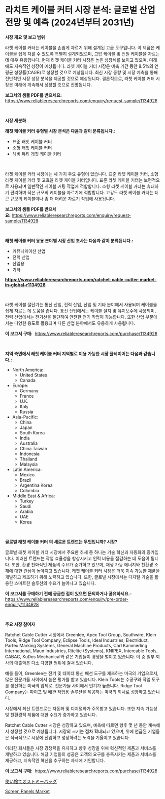 <p><h1>라치트 케이블 커터 시장 분석: 글로벌 산업 전망 및 예측 (2024년부터 2031년)</h1></p><p><strong>시장 개요 및 보고 범위</strong></p>
<p><p>라쳇 케이블 커터는 케이블을 손쉽게 자르기 위해 설계된 고급 도구입니다. 이 제품은 케이블을 쉽게 자를 수 있도록 특별히 설계되었으며, 고압 케이블 및 전원 케이블을 자르는 데 매우 유용합니다. 현재 라쳇 케이블 커터 시장은 높은 성장세를 보이고 있으며, 미래에도 지속적인 성장이 예상됩니다. 라쳇 케이블 커터 시장은 예측 기간 동안 8.5%의 연평균 성장률(CAGR)로 성장할 것으로 예상됩니다. 최신 시장 동향 및 시장 예측을 통해 전반적인 시장 성장 분석을 제공할 것으로 예상됩니다. 결론적으로, 라쳇 케이블 커터 시장은 미래에 계속해서 성장할 것으로 전망됩니다.</p></p>
<p><strong>보고서의 샘플 PDF를 받으세요:</strong> <a href="https://www.reliableresearchreports.com/enquiry/request-sample/1134928">https://www.reliableresearchreports.com/enquiry/request-sample/1134928</a></p>
<p>&nbsp;</p>
<p><strong>시장 세분화</strong></p>
<p><strong>래칫 케이블 커터 유형별 시장 분석은 다음과 같이 분류됩니다.:</strong></p>
<p><ul><li>표준 래칫 케이블 커터</li><li>소형 래칫 케이블 커터</li><li>헤비 듀티 래칫 케이블 커터</li></ul></p>
<p>&nbsp;</p>
<p><p>라쳇 케이블 커터 시장에는 세 가지 주요 유형이 있습니다. 표준 라쳇 케이블 커터, 소형 라쳇 케이블 커터 및 고효율 라쳇 케이블 커터입니다. 표준 라쳇 케이블 커터는 보편적으로 사용되며 일반적인 케이블 커팅 작업에 적합합니다. 소형 라쳇 케이블 커터는 휴대하기 편리하며 작은 규모의 케이블을 자르기에 적합합니다. 고강도 라쳇 케이블 커터는 더 큰 규모의 케이블이나 좀 더 어려운 자르기 작업에 사용됩니다.</p></p>
<p><strong>보고서의 샘플 PDF를 받으세요:</strong>&nbsp;<a href="https://www.reliableresearchreports.com/enquiry/request-sample/1134928">https://www.reliableresearchreports.com/enquiry/request-sample/1134928</a></p>
<p>&nbsp;</p>
<p><strong> 래칫 케이블 커터 응용 분야별 시장 산업 조사는 다음과 같이 분류됩니다.:</strong></p>
<p><ul><li>커뮤니케이션 산업</li><li>전력 산업</li><li>산업용</li><li>기타</li></ul></p>
<p><strong><a href="https://www.reliableresearchreports.com/ratchet-cable-cutter-market-in-global-r1134928">https://www.reliableresearchreports.com/ratchet-cable-cutter-market-in-global-r1134928</a></strong></p>
<p>&nbsp;</p>
<p><p>라쳇 케이블 절단기는 통신 산업, 전력 산업, 산업 및 기타 분야에서 사용되며 케이블을 쉽게 자르는 데 도움을 줍니다. 통신 산업에서는 케이블 설치 및 유지보수에 사용되며, 전력 산업에서는 전기선을 절단하여 안전한 전기 작업이 가능합니다. 또한 산업 부문에서는 다양한 용도로 활용되며 다른 산업 분야에서도 유용하게 사용됩니다.</p></p>
<p><strong>이 보고서 구매:</strong>&nbsp; <a href="https://www.reliableresearchreports.com/purchase/1134928">https://www.reliableresearchreports.com/purchase/1134928</a></p>
<p>&nbsp;</p>
<p><strong>지역 측면에서 래칫 케이블 커터 지역별로 이용 가능한 시장 플레이어는 다음과 같습니다.:</strong></p>
<p><ul>
    <li>
        North America:
        <ul>
            <li>United States</li>
            <li>Canada</li>
        </ul>
    </li>
    <li>
        Europe:
        <ul>
            <li>Germany</li>
            <li>France</li>
            <li>U.K.</li>
            <li>Italy</li>
            <li>Russia</li>
        </ul>
    </li>
    <li>
        Asia-Pacific:
        <ul>
            <li>China</li>
            <li>Japan</li>
            <li>South Korea</li>
            <li>India</li>
            <li>Australia</li>
            <li>China Taiwan</li>
            <li>Indonesia</li>
            <li>Thailand</li>
            <li>Malaysia</li>
        </ul>
    </li>
    <li>
        Latin America:
        <ul>
            <li>Mexico</li>
            <li>Brazil</li>
            <li>Argentina Korea</li>
            <li>Colombia</li>
        </ul>
    </li>
    <li>
        Middle East & Africa:
        <ul>
            <li>Turkey</li>
            <li>Saudi</li>
            <li>Arabia</li>
            <li>UAE</li>
            <li>Korea</li>
        </ul>
    </li>
    </ul></p>
<p>&nbsp;</p>
<p><strong>글로벌 래칫 케이블 커터 의 새로운 트렌드는 무엇입니까? 시장?</strong></p>
<p><p>글로벌 래쳇 케이블 커터 시장에서 주요한 추세 중 하나는 기술 혁신과 자동화의 증가입니다. 이러한 트렌드는 작업 효율성을 향상시키고 인력 비용을 절감하는 데 도움이 됩니다. 또한, 환경 친화적인 제품의 수요가 증가하고 있으며, 재생 가능 에너지와 친환경 소재에 대한 관심이 높아지고 있습니다. 래쳇 케이블 커터 시장은 더욱 지속 가능한 제품을 개발하고 제조하기 위해 노력하고 있습니다. 또한, 글로벌 시장에서는 디지털 기술을 활용한 스마트한 솔루션의 수요가 늘어나고 있습니다.</p></p>
<p><strong>이 보고서를 구매하기 전에 궁금한 점이 있으면 문의하거나 공유하세요.</strong>- <a href="https://www.reliableresearchreports.com/enquiry/pre-order-enquiry/1134928">https://www.reliableresearchreports.com/enquiry/pre-order-enquiry/1134928</a></p>
<p>&nbsp;</p>
<p><strong>주요 시장 참여자</strong></p>
<p><p>Ratchet Cable Cutter 시장에서 Greenlee, Apex Tool Group, Southwire, Klein Tools, Ridge Tool Company, Eclipse Tools, Ideal Industries, Electriduct, Partex Marking Systems, General Machine Products, Carl Kammerling International, Maun Industries, Ritelite (Systems), KNIPEX, Intercable Tools, CABAC, KuDos Mechanical와 같은 기업들이 경쟁을 벌이고 있습니다. 이 중 일부 회사의 매출액은 다소 다양한 범위에 걸쳐 있습니다. </p><p>예를 들어, Greenlee는 전기 및 데이터 통신 배선 도구를 제조하는 미국의 기업으로서, 많은 전문가들 사이에서 높은 평가를 받고 있습니다. Klein Tools는 수공구와 작업 도구를 생산하는 미국의 업체로, 전문가들 사이에서 인기가 높습니다. Ridge Tool Company는 파이프 및 배관 작업용 솔루션을 제공하는 미국의 회사로 성장하고 있습니다.</p><p>시장에서 최신 트렌드로는 자동화 및 디지털화가 주목받고 있습니다. 또한 지속 가능성 및 친환경적 제품에 대한 수요가 증가하고 있습니다.</p><p>Ratchet Cable Cutter 시장은 성장하고 있으며, 예측에 따르면 향후 몇 년 동안 계속해서 성장할 것으로 예상됩니다. 시장의 크기는 점차 확대되고 있으며, 위에 언급된 기업들은 적극적으로 시장에 진입하고 성장하려는 노력을 기울이고 있습니다.</p><p>이러한 회사들은 시장 경쟁력을 유지하고 향후 성장을 위해 혁신적인 제품과 서비스를 개발하고 있습니다. 해당 기업들의 성공은 고객의 요구를 충족시키는 제품과 서비스를 제공하고, 지속적인 혁신을 추구하는 자세에 기인합니다.</p></p>
<p><strong>이 보고서 구매:</strong>&nbsp;&nbsp;<a href="https://www.reliableresearchreports.com/purchase/1134928">https://www.reliableresearchreports.com/purchase/1134928</a></p>
<p><p><a href="https://github.com/oafhukehf4709715/Market-Research-Report-List-1/blob/main/342928928869.md">使い捨てオストミーバッグ</a></p><p><a href="https://github.com/WillieWoodard/Market-Research-Report-List-4/blob/main/screen-panels-market.md">Screen Panels Market</a></p></p>